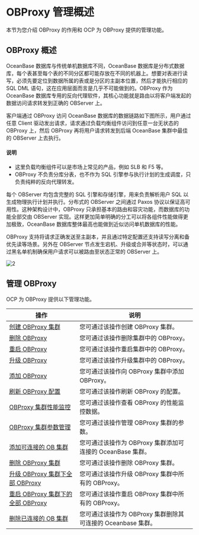 OBProxy 管理概述
=================================

本节为您介绍 OBProxy 的作用和 OCP 为 OBProxy 提供的管理功能。

OBProxy 概述
-------------------------------

OceanBase 数据库与传统单机数据库不同，OceanBase 数据库是分布式数据库，每个表甚至每个表的不同分区都可能存放在不同的机器上。想要对表进行读写，必须先要定位到数据所属的表或是分区的主副本位置，然后才能执行相应的 SQL DML 语句，这在应用层面而言是几乎不可能做到的。OBProxy 作为 OceanBase 数据库专用的反向代理软件，其核心功能就是路由以将客户端发起的数据访问请求转发到正确的 OBServer 上。

客户端通过 OBProxy 访问 OceanBase 数据库的数据链路如下图所示，用户通过任意 Client 驱动发出请求，请求通过负载均衡组件访问到任意一台无状态的 OBProxy 上，然后 OBProxy 再将用户请求转发到后端 OceanBase 集群中最佳的 OBServer 上去执行。

  <main id="notice" type='explain'>
    <h4>说明</h4>
    <ul>
    <li>这里负载均衡组件可以是市场上常见的产品，例如 SLB 和 F5 等。</li>
    <li>OBProxy 不负责分库分表，也不作为 SQL 引擎参与执行计划的生成调度，只负责纯粹的反向代理转发。</li>
    </ul>
  </main>

每个 OBServer 均包含完整的 SQL 引擎和存储引擎，用来负责解析用户 SQL 以生成物理执行计划并执行。分布式的 OBServer 之间通过 Paxos 协议以保证高可用性。这种架构设计中，OBProxy 只承担基本的路由和容灾功能，而数据库的功能全部交由 OBServer 实现。这样更加简单明确的分工可以将各组件性能做得更加极致，OceanBase 数据库整体最高也能做到近似访问单机数据库的性能。

OBProxy 支持将请求正确发送至主副本，并且通过特定配置还支持读写分离和备优先读等场景。另外在 OBServer 节点发生宕机、升级或合并等状态时，可以通过黑名单机制确保用户请求可以被路由至状态正常的 OBServer 上。

![2](https://help-static-aliyun-doc.aliyuncs.com/assets/img/zh-CN/5437888161/p184129.png)

管理 OBProxy
-------------------------------

OCP 为 OBProxy 提供以下管理功能。

|                                    操作                                    |                    说明                    |
|--------------------------------------------------------------------------|------------------------------------------|
| [创建 OBProxy 集群](../../800.obproxy/100.create-an-obproxy-cluster-2.md)             | 您可通过该操作创建 OBProxy 集群。                    |
| [删除 OBProxy](../../800.obproxy/300.delete-obproxy-cluster.md)                | 您可通过该操作删除集群中的 OBProxy。                   |
| [重启 OBProxy](../../800.obproxy/400.restart-obproxy-cluster.md)                | 您可通过该操作重启集群中的 OBProxy。                   |
| [升级 OBProxy](../../800.obproxy/500.upgrade-obproxy.md)                | 您可通过该操作升级集群中的 OBProxy。                   |
| [添加 OBProxy](../../800.obproxy/600.add-obproxy.md)                | 您可通过该操作向 OBProxy 集群中添加 OBProxy。          |
| [刷新 OBProxy 配置](../../800.obproxy/700.refresh-obproxy-configuration.md)             | 您可通过该操作刷新 OBProxy 的配置。                   |
| [OBProxy 集群性能监控](../../800.obproxy/800.monitor-obproxy-cluster-performance.md)            | 您可通过该操作查看 OBProxy 的性能监控数据。               |
| [OBProxy 集群参数管理](../../800.obproxy/900.obproxy-cluster-parameter-management.md)            | 您可通过该操作管理 OBProxy 集群的参数。                 |
| [添加可连接的 OB 集群](../../800.obproxy/1000.add-a-connectable-ob-cluster.md)              | 您可通过该操作为 OBProxy 集群添加可连接的 OceanBase 集群。  |
| [删除 OBProxy 集群](../../800.obproxy/1100.delete-obproxy-cluster-1.md)             | 您可通过该操作删除 OBProxy 集群。                    |
| [升级 OBProxy 集群下全部 OBProxy](../../800.obproxy/1200.the-list-of-all-proxy-nodes-in-the-obproxy-cluster.md)  | 您可通过该操作升级 OBProxy 集群中所有的 OBProxy。        |
| [重启 OBProxy 集群下的全部 OBProxy](../../800.obproxy/1300.restarts-all-obproxy-nodes-in-the-obproxy-cluster.md) | 您可通过该操作重启 OBProxy 集群中所有的 OBProxy。        |
| [删除已连接的 OB 集群](../../800.obproxy/1400.delete-a-connected-ob-cluster.md)              | 您可通过该操作为 OBProxy 集群删除其可连接的 Oceanbase 集群。 |
